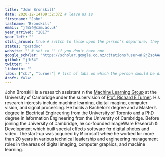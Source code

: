 ```yaml
---
title: "John Bronskill"
date: 2020-12-14T09:32:37Z # leave as is
firstname: "John"
lastname: "Bronskill"
email: "jfb54@cam.ac.uk"
year_arrived: "2017"
year_left: ""
still_around: true # switch to false upon the person's departure; they will then appear as Alumnus
status: "postdoc"
website: "" # set to "" if you don't have one
google_scholar: "https://scholar.google.co.nz/citations?user=aH2jZsoAAAAJ&hl=en"
github: "jfb54"
twitter: ""
linkedin: ""
labs: ["cbl", "turner"] # list of labs on which the person should be displayed (use "cbl" to display on the main CBL website, and the PI's lastname (lowercase) for individual lab's websites, e.g. "hennequin")
draft: false
---
```


John Bronskill is a research assistant in the [Machine Learning Group](http://mlg.eng.cam.ac.uk/) at the University of Cambridge under the supervision
of [Prof. Richard E Turner](http://cbl.eng.cam.ac.uk/Public/Turner/Turner). His research interests include machine
learning, digital imaging, computer vision, and signal processing. He holds a Bachelor’s degree and a Master’s degree in
Electrical Engineering from the University of Toronto and a PhD degree in Information Engineering from the University of Cambridge. Before joining the University of Cambridge,
he co-founded ImageWare Research & Development which built special effects software for digital photos and video. The start-up was acquired by Microsoft
where he worked for more than 20 years in various technical leadership and engineering management roles in the areas of digital imaging, computer
graphics, and machine learning.
